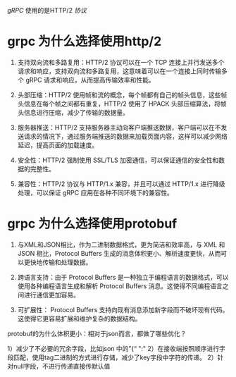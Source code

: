 
_gRPC_ 使用的是HTTP/2 _协议_

# grpc 为什么选择使用http/2 

1.  支持双向流和多路复用：HTTP/2 协议可以在一个 TCP 连接上并行发送多个请求和响应，支持双向流和多路复用，这意味着可以在一个连接上同时传输多个 gRPC 请求和响应，从而提高传输效率和性能。
    
2.  头部压缩：HTTP/2 使用帧和流的概念，每个帧都有自己的帧头信息，这些帧头信息在每个帧之间都有重复，HTTP/2 使用了 HPACK 头部压缩算法，将帧头信息进行压缩，减少了传输的数据量。
    
3.  服务器推送：HTTP/2 支持服务器主动向客户端推送数据，客户端可以在不发送请求的情况下，通过服务端推送的数据来加载页面内容，这样可以减少网络延迟，提高页面的加载速度。
    
4.  安全性：HTTP/2 强制使用 SSL/TLS 加密通信，可以保证通信的安全性和数据的完整性。
    
5.  兼容性：HTTP/2 协议与 HTTP/1.x 兼容，并且可以通过 HTTP/1.x 进行降级处理，可以保证 gRPC 应用在各种不同环境下的兼容性。


# grpc 为什么选择使用protobuf

1.  与XML和JSON相比，作为二进制数据格式，更为简洁和效率高，与 XML 和 JSON 相比，Protocol Buffers 生成的消息体积更小、解析速度更快，从而可以更快地传输和处理数据。
    
2.  跨语言支持：由于 Protocol Buffers 是一种独立于编程语言的数据格式，可以使用各种编程语言生成和解析 Protocol Buffers 消息。这使得不同编程语言之间进行通信更加容易。
    
3.  可扩展性： Protocol Buffers 支持向现有消息添加新字段而不破坏现有代码。这使得它更容易扩展和维护复杂的数据结构。


protobuf的为什么体积更小：相对于json而言，都做了哪些优化？

1）减少了不必要的冗余字段，比如json 中的”{“ ":"
2）在接收端按照顺序进行字段匹配，使用tag二进制的方式进行存储，减少了key字段中字符的传递。
2）针对null字段，不进行传递直接传默认值

